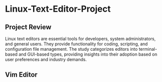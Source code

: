 # Linux-Text-Editor-Project

## Project Review
Linux text editors are essential tools for developers, system administrators, and general users. They provide functionality for coding, scripting, and configuration file management. The study categorizes editors into terminal-based and GUI-based types, providing insights into their adoption based on user preferences and industry demands.

## Vim Editor

